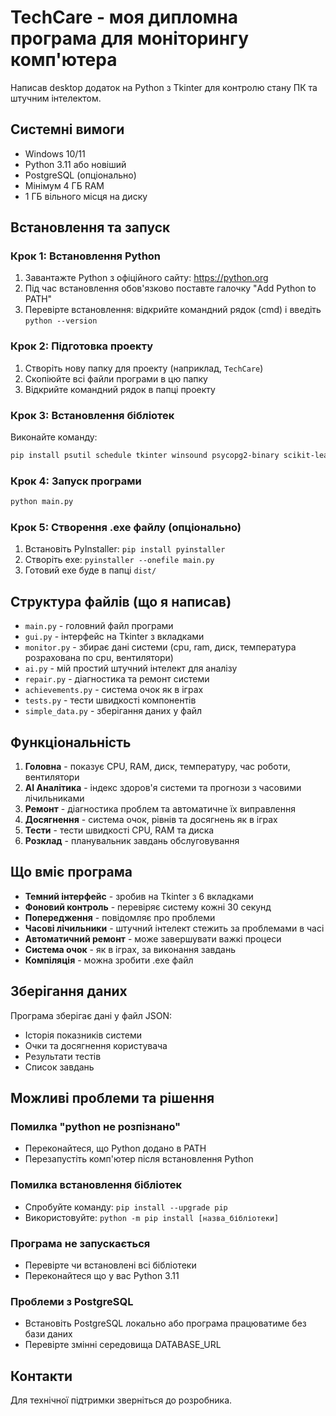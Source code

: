 # TechCare - моя дипломна програма для моніторингу комп'ютера

Написав desktop додаток на Python з Tkinter для контролю стану ПК та штучним інтелектом.

## Системні вимоги
- Windows 10/11
- Python 3.11 або новіший
- PostgreSQL (опціонально)
- Мінімум 4 ГБ RAM
- 1 ГБ вільного місця на диску

## Встановлення та запуск

### Крок 1: Встановлення Python
1. Завантажте Python з офіційного сайту: https://python.org
2. Під час встановлення обов'язково поставте галочку "Add Python to PATH"
3. Перевірте встановлення: відкрийте командний рядок (cmd) і введіть `python --version`

### Крок 2: Підготовка проекту
1. Створіть нову папку для проекту (наприклад, `TechCare`)
2. Скопіюйте всі файли програми в цю папку
3. Відкрийте командний рядок в папці проекту

### Крок 3: Встановлення бібліотек
Виконайте команду:
```bash
pip install psutil schedule tkinter winsound psycopg2-binary scikit-learn numpy
```

### Крок 4: Запуск програми
```bash
python main.py
```

### Крок 5: Створення .exe файлу (опціонально)
1. Встановіть PyInstaller: `pip install pyinstaller`
2. Створіть exe: `pyinstaller --onefile main.py`
3. Готовий exe буде в папці `dist/`

## Структура файлів (що я написав)
- `main.py` - головний файл програми
- `gui.py` - інтерфейс на Tkinter з вкладками
- `monitor.py` - збирає дані системи (cpu, ram, диск, температура розрахована по cpu, вентилятори)
- `ai.py` - мій простий штучний інтелект для аналізу
- `repair.py` - діагностика та ремонт системи
- `achievements.py` - система очок як в іграх
- `tests.py` - тести швидкості компонентів
- `simple_data.py` - зберігання даних у файл

## Функціональність
1. **Головна** - показує CPU, RAM, диск, температуру, час роботи, вентилятори
2. **AI Аналітика** - індекс здоров'я системи та прогнози з часовими лічильниками
3. **Ремонт** - діагностика проблем та автоматичне їх виправлення
4. **Досягнення** - система очок, рівнів та досягнень як в іграх
5. **Тести** - тести швидкості CPU, RAM та диска
6. **Розклад** - планувальник завдань обслуговування

## Що вміє програма
- **Темний інтерфейс** - зробив на Tkinter з 6 вкладками
- **Фоновий контроль** - перевіряє систему кожні 30 секунд
- **Попередження** - повідомляє про проблеми
- **Часові лічильники** - штучний інтелект стежить за проблемами в часі
- **Автоматичний ремонт** - може завершувати важкі процеси
- **Система очок** - як в іграх, за виконання завдань
- **Компіляція** - можна зробити .exe файл

## Зберігання даних
Програма зберігає дані у файл JSON:
- Історія показників системи
- Очки та досягнення користувача
- Результати тестів
- Список завдань

## Можливі проблеми та рішення

### Помилка "python не розпізнано"
- Переконайтеся, що Python додано в PATH
- Перезапустіть комп'ютер після встановлення Python

### Помилка встановлення бібліотек
- Спробуйте команду: `pip install --upgrade pip`
- Використовуйте: `python -m pip install [назва_бібліотеки]`

### Програма не запускається
- Перевірте чи встановлені всі бібліотеки
- Переконайтеся що у вас Python 3.11

### Проблеми з PostgreSQL
- Встановіть PostgreSQL локально або програма працюватиме без бази даних
- Перевірте змінні середовища DATABASE_URL

## Контакти
Для технічної підтримки зверніться до розробника.